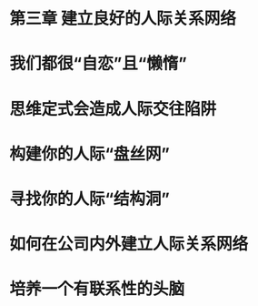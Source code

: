 # 第三章 建立良好的人际关系网络

# 我们都很“自恋”且“懒惰”

# 思维定式会造成人际交往陷阱

# 构建你的人际“盘丝网”

# 寻找你的人际“结构洞”

# 如何在公司内外建立人际关系网络

# 培养一个有联系性的头脑

